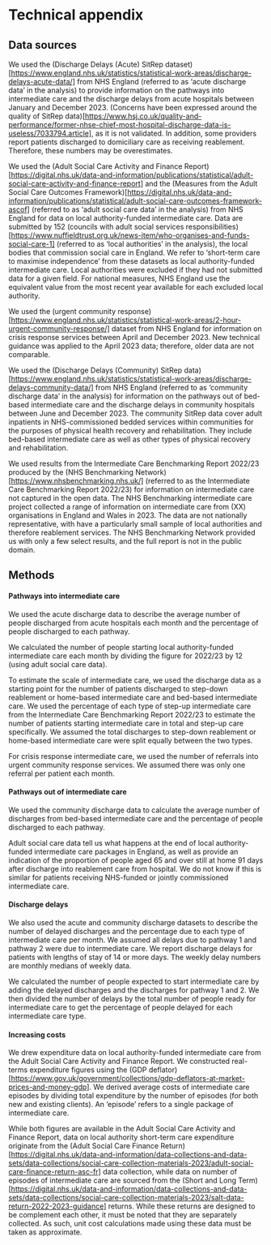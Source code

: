 # Technical appendix

## Data sources
We used the (Discharge Delays (Acute) SitRep dataset)[https://www.england.nhs.uk/statistics/statistical-work-areas/discharge-delays-acute-data/] from NHS England (referred to as ‘acute discharge data’ in the analysis) to provide information on the pathways into intermediate care and the discharge delays from acute hospitals between January and December 2023. (Concerns have been expressed around the quality of SitRep data)[https://www.hsj.co.uk/quality-and-performance/former-nhse-chief-most-hospital-discharge-data-is-useless/7033794.article], as it is not validated. In addition, some providers report patients discharged to domiciliary care as receiving reablement. Therefore, these numbers may be overestimates.  

We used the (Adult Social Care Activity and Finance Report)[https://digital.nhs.uk/data-and-information/publications/statistical/adult-social-care-activity-and-finance-report] and the (Measures from the Adult Social Care Outcomes Framework)[https://digital.nhs.uk/data-and-information/publications/statistical/adult-social-care-outcomes-framework-ascof] (referred to as ‘adult social care data’ in the analysis) from NHS England for data on local authority-funded intermediate care. Data are submitted by 152 (councils with adult social services responsibilities)[https://www.nuffieldtrust.org.uk/news-item/who-organises-and-funds-social-care-1] (referred to as ‘local authorities’ in the analysis), the local bodies that commission social care in England. We refer to ‘short-term care to maximise independence’ from these datasets as local authority-funded intermediate care. Local authorities were excluded if they had not submitted data for a given field. For national measures, NHS England use the equivalent value from the most recent year available for each excluded local authority.

We used the (urgent community response)[https://www.england.nhs.uk/statistics/statistical-work-areas/2-hour-urgent-community-response/] dataset from NHS England for information on crisis response services between April and December 2023. New technical guidance was applied to the April 2023 data; therefore, older data are not comparable.

We used the (Discharge Delays (Community) SitRep data)[https://www.england.nhs.uk/statistics/statistical-work-areas/discharge-delays-community-data/] from NHS England (referred to as ‘community discharge data’ in the analysis) for information on the pathways out of bed-based intermediate care and the discharge delays in community hospitals between June and December 2023. The community SitRep data cover adult inpatients in NHS-commissioned bedded services within communities for the purposes of physical health recovery and rehabilitation. They include bed-based intermediate care as well as other types of physical recovery and rehabilitation. 

We used results from the Intermediate Care Benchmarking Report 2022/23 produced by the (NHS Benchmarking Network)[https://www.nhsbenchmarking.nhs.uk/] (referred to as the Intermediate Care Benchmarking Report 2022/23) for information on intermediate care not captured in the open data. The NHS Benchmarking intermediate care project collected a range of information on intermediate care from (XX) organisations in England and Wales in 2023. The data are not nationally representative, with have a particularly small sample of local authorities and therefore reablement services. The NHS Benchmarking Network provided us with only a few select results, and the full report is not in the public domain.   

## Methods

#### Pathways into intermediate care
We used the acute discharge data to describe the average number of people discharged from acute hospitals each month and the percentage of people discharged to each pathway. 

We calculated the number of people starting local authority-funded intermediate care each month by dividing the figure for 2022/23 by 12 (using adult social care data).

To estimate the scale of intermediate care, we used the discharge data as a starting point for the number of patients discharged to step-down reablement or home-based intermediate care and bed-based intermediate care. We used the percentage of each type of step-up intermediate care from the Intermediate Care Benchmarking Report 2022/23 to estimate the number of patients starting intermediate care in total and step-up care specifically. We assumed the total discharges to step-down reablement or home-based intermediate care were split equally between the two types. 

For crisis response intermediate care, we used the number of referrals into urgent community response services. We assumed there was only one referral per patient each month. 

#### Pathways out of intermediate care
We used the community discharge data to calculate the average number of discharges from bed-based intermediate care and the percentage of people discharged to each pathway.

Adult social care data tell us what happens at the end of local authority-funded intermediate care packages in England, as well as provide an indication of the proportion of people aged 65 and over still at home 91 days after discharge into reablement care from hospital. We do not know if this is similar for patients receiving NHS-funded or jointly commissioned intermediate care.

#### Discharge delays
We also used the acute and community discharge datasets to describe the number of delayed discharges and the percentage due to each type of intermediate care per month. We assumed all delays due to pathway 1 and pathway 2 were due to intermediate care. We report discharge delays for patients with lengths of stay of 14 or more days. The weekly delay numbers are monthly medians of weekly data.  

We calculated the number of people expected to start intermediate care by adding the delayed discharges and the discharges for pathway 1 and 2. We then divided the number of delays by the total number of people ready for intermediate care to get the percentage of people delayed for each intermediate care type. 

#### Increasing costs
We drew expenditure data on local authority-funded intermediate care from the Adult Social Care Activity and Finance Report. We constructed real-terms expenditure figures using the (GDP deflator)[https://www.gov.uk/government/collections/gdp-deflators-at-market-prices-and-money-gdp]. We derived average costs of intermediate care episodes by dividing total expenditure by the number of episodes (for both new and existing clients). An ‘episode’ refers to a single package of intermediate care.

While both figures are available in the Adult Social Care Activity and Finance Report, data on local authority short-term care expenditure originate from the (Adult Social Care Finance Return)[https://digital.nhs.uk/data-and-information/data-collections-and-data-sets/data-collections/social-care-collection-materials-2023/adult-social-care-finance-return-asc-fr] data collection, while data on number of episodes of intermediate care are sourced from the (Short and Long Term)[https://digital.nhs.uk/data-and-information/data-collections-and-data-sets/data-collections/social-care-collection-materials-2023/salt-data-return-2022-2023-guidance] returns. While these returns are designed to be complement each other, it must be noted that they are separately collected. As such, unit cost calculations made using these data must be taken as approximate.

